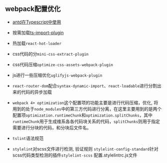## webpack配置优化

- [antd在Typescript中使用](https://ant.design/docs/react/use-in-typescript-cn)

- 按需加载[ts-import-plugin](https://github.com/Brooooooklyn/ts-import-plugin)

- 热加载`react-hot-loader`

- css代码的分`mini-css-extract-plugin`
- css代码压缩`optimize-css-assets-webpack-plugin`
- js进行一些压缩优化`uglifyjs-webpack-plugin`
- `react-router-dom`配合`syntax-dynamic-import`、`react-loadable`进行分割出来的代码的异步加载

- `webpack 4+ optimization`这个配置项的功能主要是进行代码压缩，优化, 将用到的处于`node_modules`中的第三方代码进行分离，在这里主要用到的是两个配置项`optimization.runtimeChunk`和`optimization.splitChunks`，其中`runtimeChunk`用于生成维系各各代码块关系的代码，`splitChunks`则用于指定需要进行分块的代码，和分块后文件名。


- `tslint`语法规范
- `stylelint`对scss文件进行检测, 验证规则 `stylelint-config-standard`针对scss代码类型检测的插件`stylelint-scss` 配置.stylelintrc.js文件
